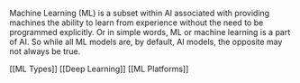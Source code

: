 Machine Learning (ML) is a subset within AI associated with providing machines the ability to learn from experience without the need to be programmed explicitly. 
Or in simple words, ML or machine learning is a part of AI. So while all ML models are, by default, AI models, the opposite may not always be true.

[[ML Types]]
[[Deep Learning]]
[[ML Platforms]]


